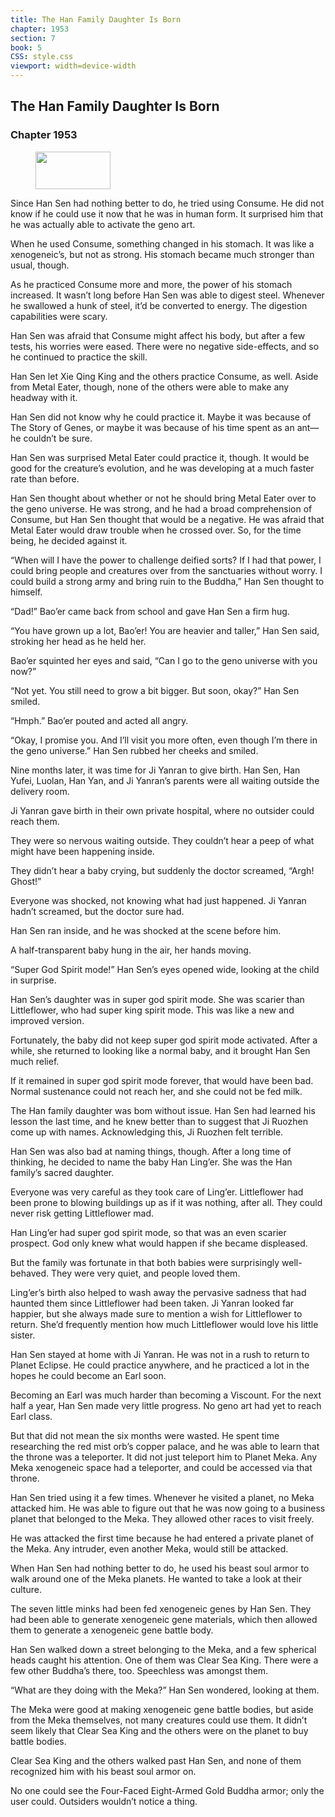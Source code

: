 ```yaml
---
title: The Han Family Daughter Is Born
chapter: 1953
section: 7
book: 5
CSS: style.css
viewport: width=device-width
---
```


## The Han Family Daughter Is Born

### Chapter 1953

<figure>
	<img src="../Images/gem.gif" alt="" id="gem" width="120" height="60" />
</figure>

Since Han Sen had nothing better to do, he tried using Consume. He did not know if he could use it now that he was in human form. It surprised him that he was actually able to activate the geno art.

When he used Consume, something changed in his stomach. It was like a xenogeneic’s, but not as strong. His stomach became much stronger than usual, though.

As he practiced Consume more and more, the power of his stomach increased. It wasn’t long before Han Sen was able to digest steel. Whenever he swallowed a hunk of steel, it’d be converted to energy. The digestion capabilities were scary.

Han Sen was afraid that Consume might affect his body, but after a few tests, his worries were eased. There were no negative side-effects, and so he continued to practice the skill.

Han Sen let Xie Qing King and the others practice Consume, as well. Aside from Metal Eater, though, none of the others were able to make any headway with it.

Han Sen did not know why he could practice it. Maybe it was because of The Story of Genes, or maybe it was because of his time spent as an ant—he couldn’t be sure.

Han Sen was surprised Metal Eater could practice it, though. It would be good for the creature’s evolution, and he was developing at a much faster rate than before.

Han Sen thought about whether or not he should bring Metal Eater over to the geno universe. He was strong, and he had a broad comprehension of Consume, but Han Sen thought that would be a negative. He was afraid that Metal Eater would draw trouble when he crossed over. So, for the time being, he decided against it.

“When will I have the power to challenge deified sorts? If I had that power, I could bring people and creatures over from the sanctuaries without worry. I could build a strong army and bring ruin to the Buddha,” Han Sen thought to himself.

“Dad!” Bao’er came back from school and gave Han Sen a firm hug.

“You have grown up a lot, Bao’er! You are heavier and taller,” Han Sen said, stroking her head as he held her.

Bao’er squinted her eyes and said, “Can I go to the geno universe with you now?”

“Not yet. You still need to grow a bit bigger. But soon, okay?” Han Sen smiled.

“Hmph.” Bao’er pouted and acted all angry.

“Okay, I promise you. And I’ll visit you more often, even though I’m there in the geno universe.” Han Sen rubbed her cheeks and smiled.

Nine months later, it was time for Ji Yanran to give birth. Han Sen, Han Yufei, Luolan, Han Yan, and Ji Yanran’s parents were all waiting outside the delivery room.

Ji Yanran gave birth in their own private hospital, where no outsider could reach them.

They were so nervous waiting outside. They couldn’t hear a peep of what might have been happening inside.

They didn’t hear a baby crying, but suddenly the doctor screamed, “Argh! Ghost!”

Everyone was shocked, not knowing what had just happened. Ji Yanran hadn’t screamed, but the doctor sure had.

Han Sen ran inside, and he was shocked at the scene before him.

A half-transparent baby hung in the air, her hands moving.

“Super God Spirit mode!” Han Sen’s eyes opened wide, looking at the child in surprise.

Han Sen’s daughter was in super god spirit mode. She was scarier than Littleflower, who had super king spirit mode. This was like a new and improved version.

Fortunately, the baby did not keep super god spirit mode activated. After a while, she returned to looking like a normal baby, and it brought Han Sen much relief.

If it remained in super god spirit mode forever, that would have been bad. Normal sustenance could not reach her, and she could not be fed milk.

The Han family daughter was bom without issue. Han Sen had learned his lesson the last time, and he knew better than to suggest that Ji Ruozhen come up with names. Acknowledging this, Ji Ruozhen felt terrible.

Han Sen was also bad at naming things, though. After a long time of thinking, he decided to name the baby Han Ling’er. She was the Han family’s sacred daughter.

Everyone was very careful as they took care of Ling’er. Littleflower had been prone to blowing buildings up as if it was nothing, after all. They could never risk getting Littleflower mad.

Han Ling’er had super god spirit mode, so that was an even scarier prospect. God only knew what would happen if she became displeased.

But the family was fortunate in that both babies were surprisingly well-behaved. They were very quiet, and people loved them.

Ling’er’s birth also helped to wash away the pervasive sadness that had haunted them since Littleflower had been taken. Ji Yanran looked far happier, but she always made sure to mention a wish for Littleflower to return. She’d frequently mention how much Littleflower would love his little sister.

Han Sen stayed at home with Ji Yanran. He was not in a rush to return to Planet Eclipse. He could practice anywhere, and he practiced a lot in the hopes he could become an Earl soon.

Becoming an Earl was much harder than becoming a Viscount. For the next half a year, Han Sen made very little progress. No geno art had yet to reach Earl class.

But that did not mean the six months were wasted. He spent time researching the red mist orb’s copper palace, and he was able to learn that the throne was a teleporter. It did not just teleport him to Planet Meka. Any Meka xenogeneic space had a teleporter, and could be accessed via that throne.

Han Sen tried using it a few times. Whenever he visited a planet, no Meka attacked him. He was able to figure out that he was now going to a business planet that belonged to the Meka. They allowed other races to visit freely.

He was attacked the first time because he had entered a private planet of the Meka. Any intruder, even another Meka, would still be attacked.

When Han Sen had nothing better to do, he used his beast soul armor to walk around one of the Meka planets. He wanted to take a look at their culture.

The seven little minks had been fed xenogeneic genes by Han Sen. They had been able to generate xenogeneic gene materials, which then allowed them to generate a xenogeneic gene battle body.

Han Sen walked down a street belonging to the Meka, and a few spherical heads caught his attention. One of them was Clear Sea King. There were a few other Buddha’s there, too. Speechless was amongst them.

“What are they doing with the Meka?” Han Sen wondered, looking at them.

The Meka were good at making xenogeneic gene battle bodies, but aside from the Meka themselves, not many creatures could use them. It didn’t seem likely that Clear Sea King and the others were on the planet to buy battle bodies.

Clear Sea King and the others walked past Han Sen, and none of them recognized him with his beast soul armor on.

No one could see the Four-Faced Eight-Armed Gold Buddha armor; only the user could. Outsiders wouldn’t notice a thing.
